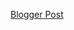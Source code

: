 [Blogger Post](https://eceprojecthub.blogspot.com/2021/07/try-out-this-powerful-powershell-script.html)